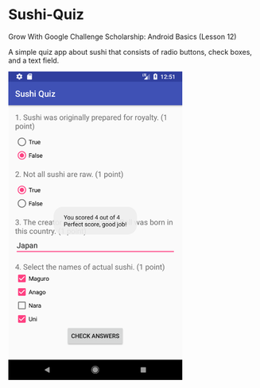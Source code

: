 # Sushi-Quiz
Grow With Google Challenge Scholarship: Android Basics (Lesson 12)

A simple quiz app about sushi that consists of radio buttons, check boxes, and a text field.

<img src="Screenshot_1516999902.png" width="350">
